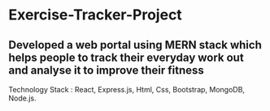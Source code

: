 # Exercise-Tracker-Project
## Developed a web portal using MERN stack which helps people to track their everyday work out and analyse it to improve their fitness
Technology Stack : React, Express.js, Html, Css, Bootstrap, MongoDB, Node.js.
